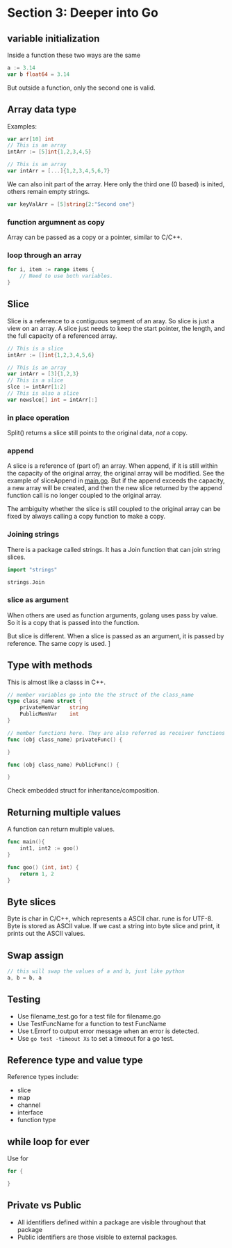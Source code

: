# Section 3: Deeper into Go

## variable initialization
Inside a function these two ways are the same
```go
a := 3.14
var b float64 = 3.14
```
But outside a function, only the second one is valid.

## Array data type
Examples:
```go
var arr[10] int
// This is an array
intArr := [5]int{1,2,3,4,5}

// This is an array
var intArr = [...]{1,2,3,4,5,6,7}
```
We can also init part of the array. Here only the third one (0 based) is inited, others remain empty strings.  
```go
var keyValArr = [5]string{2:"Second one"}
```

### function argumnent as copy
Array can be passed as a copy or a pointer, similar to C/C++. 

### loop through an array
```go
for i, item := range items {
    // Need to use both variables.
}
```

## Slice
Slice is a reference to a contiguous segment of an aray. So slice is just a view on an array. A slice just needs to keep the start pointer, the length, and the full capacity of a referenced array. 
```go
// This is a slice
intArr := []int{1,2,3,4,5,6}

// This is an array
var intArr = [3]{1,2,3}
// This is a slice
slce := intArr[1:2]
// This is also a slice
var newslce[] int = intArr[:]

```

### in place operation
Split() returns a slice still points to the original data, _not_ a copy.

### append
A slice is a reference of (part of) an array. When append, if it is still within the capacity of the original array, the original array will be modified. See the example of sliceAppend in [main.go](./main.go). But if the append exceeds the capacity, a new array will be created, and then the new slice returned by the append function call is no longer coupled to the original array. 

The ambiguity whether the slice is still coupled to the original array can be fixed by always calling a copy function to make a copy. 

### Joining strings
There is a package called strings. It has a Join function that can join string slices.
```go
import "strings"

strings.Join
```
### slice as argument
When others are used as function arguments, golang uses pass by value. So it is a copy that is passed into the function.

But slice is different. When a slice is passed as an argument, it is passed by reference. The same copy is used. 
]
## Type with methods
This is almost like a classs in C++.
```go
// member variables go into the the struct of the class_name
type class_name struct {
    privateMemVar   string
    PublicMemVar    int
}

// member functions here. They are also referred as receiver functions
func (obj class_name) privateFunc() {

}

func (obj class_name) PublicFunc() {

}
```
Check embedded struct for inheritance/composition.

## Returning multiple values
A function can return multiple values.
```go
func main(){
    int1, int2 := goo()
}

func goo() (int, int) {
    return 1, 2
}
```

## Byte slices
Byte is char in C/C++, which represents a ASCII char. rune is for UTF-8. Byte is stored as ASCII value. If we cast a string into byte slice and print, it prints out the ASCII values. 

## Swap assign
```go
// this will swap the values of a and b, just like python
a, b = b, a
```

## Testing
* Use filename_test.go for a test file for filename.go
* Use TestFuncName for a function to test FuncName
* Use t.Errorf to output error message when an error is detected.
* Use `go test -timeout Xs` to set a timeout for a go test.

## Reference type and value type
Reference types include:
* slice
* map
* channel
* interface
* function type

## while loop for ever
Use for
```go 
for {

}

```

## Private vs Public
* All identifiers defined within a package are visible throughout that package
* Public identifiers are those visible to external packages.
